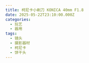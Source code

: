 ```yaml
---
title: 柯尼卡小剃刀 KONICA 40mm F1.8
date: 2025-05-22T23:10:00.000Z
categories:
  - 玩艺
  - 器用
tags:
  - 镜头
  - 摄影器材
  - 柯尼卡
  - 饼干头
---
```


